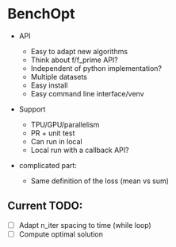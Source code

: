 # BenchOpt

* API
   - Easy to adapt new algorithms
   - Think about f/f_prime API?
   - Independent of python implementation?
   - Multiple datasets
   - Easy install 
   - Easy command line interface/venv

* Support
   - TPU/GPU/parallelism
   - PR + unit test
   - Can run in local
   - Local run with a callback API?

* complicated part:
   - Same definition of the loss (mean vs sum)


## Current TODO:

- [ ] Adapt n_iter spacing to time (while loop)
- [ ] Compute optimal solution
